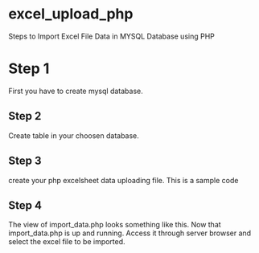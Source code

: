 # excel_upload_php
Steps to Import Excel File Data in MYSQL Database using PHP

<h1>Step 1</h1>

First you have to create mysql database.

<h2>Step 2 </h2>

Create table in your choosen database.

<h2>Step 3</h2>

create your php excelsheet data uploading file. This is a sample code
<h2>Step 4</h2>

The view of import_data.php looks something like this. Now that import_data.php is up and running. Access it through server browser and select the excel file to be imported.
